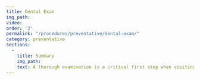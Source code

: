 ```yaml
---
title: Dental Exam
img_path:
video:
order: '2'
permalink: "/procedures/preventative/dental-exam/"
category: preventative
sections:
  -
    title: Summary
    img_path:
    text: A thorough examination is a critical first step when visiting our office. In order to properly diagnose your condition and create a treatment plan, we must spend some time making sure that we understand your oral health and any problems that you have. If you have more complex problems, our team will review the findings of the examination and develop treatment options for your review at a separate visit. Proper diagnosis and treatment planning comes first!     
---
```


